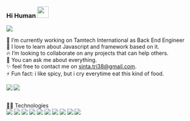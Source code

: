 ### Hi Human <img src="https://raw.githubusercontent.com/MartinHeinz/MartinHeinz/master/wave.gif" width="30px">
 <img src="https://res.cloudinary.com/dwusfivop/image/upload/v1600098336/Group_1_1_cevshi.png">

 🔭 I’m currently working on Tamtech International as Back End Engineer <br/>
 🌱 I love to learn about Javascript and framework based on it.<br/>
 🔥 I’m looking to collaborate on any projects that can help others.<br/>
 💬 You can ask me about everything.<br/>
 ✨ feel free to contact me on sinta.tri38@gmail.com.<br/>
 ⚡ Fun fact: i like spicy, but i cry everytime eat this kind of food.<br/>

<img align="left" src="https://github-readme-stats.vercel.app/api/top-langs/?username=sinta3&theme=vue" /> <img align="center" src="https://github-readme-stats.vercel.app/api?username=sinta3&show_icons=true&theme=vue)" />


<br/>
👩‍💻 Technologies
<br/>
 <img src="https://img.shields.io/badge/OS-Linux-green">  <img src="https://img.shields.io/badge/skill-MongoDB-green">  <img src="https://img.shields.io/badge/skill-NodeJS-green">  <img src="https://img.shields.io/badge/skill-ReactJS-green"> <img src="https://img.shields.io/badge/skill-ExpressJS-green">  <img src="https://img.shields.io/badge/skill-Javascript-green"> <img src="https://img.shields.io/badge/skill-HTML-green">  <img src="https://img.shields.io/badge/skill-CSS-green"> <img src="https://img.shields.io/badge/tools-Git-green">  <img src="https://img.shields.io/badge/tools-Docker-green">





